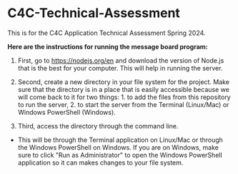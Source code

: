 # C4C-Technical-Assessment
This is for the C4C Application Technical Assessment Spring 2024.

**Here are the instructions for running the message board program:**

1. First, go to https://nodejs.org/en and download the version of Node.js that is the best for your computer. This will help in running the server. 

2. Second, create a new directory in your file system for the project. Make sure that the directory is in a place that is easily accessible because we will come back to it for two things: 1. to add the files from this repository to run the server, 2. to start the server from the Terminal (Linux/Mac) or Windows PowerShell (Windows).

3. Third, access the directory through the command line.
  - This will be through the Terminal application on Linux/Mac or through the Windows PowerShell on Windows. If you are on Windows, make sure to click "Run as Administrator" to open the Windows PowerShell application so it can makes changes to your file system. 
